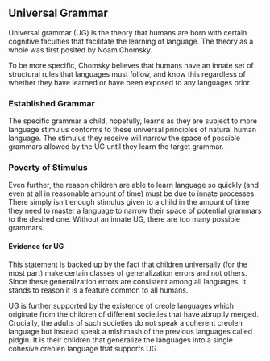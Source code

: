 ## Universal Grammar
Universal grammar (UG) is the theory that  humans are born with certain cognitive faculties that facilitate the learning of language. The theory as a whole was first posited by Noam Chomsky.

To be more specific, Chomsky believes that humans have an innate set of structural rules that languages must follow, and know this regardless of whether they have learned or have been exposed to any languages prior.

### Established Grammar
The specific grammar a child, hopefully, learns as they are subject to more language stimulus conforms to these universal principles of natural human language. The stimulus they receive will narrow the space of possible grammars allowed by the UG until they learn the target grammar.

### Poverty of Stimulus
Even further, the reason children are able to learn language so quickly (and even at all in reasonable amount of time) must be due to innate processes. There simply isn't enough stimulus given to a child in the amount of time they need to master a language to narrow their space of potential grammars to the desired one. Without an innate UG, there are too many possible grammars.

#### Evidence for UG
This statement is backed up by the fact that children universally (for the most part) make certain classes of generalization errors and not others. Since these generalization errors are consistent among all languages, it stands to reason it is a feature common to all humans.

UG is further supported by the existence of creole languages which originate from the children of different societies that have abruptly merged. Crucially, the adults of such societies do not speak a coherent creolen language but instead speak a mishmash of the previous languages called pidgin. It is their children that generalize the languages into a single cohesive creolen language that supports UG.
